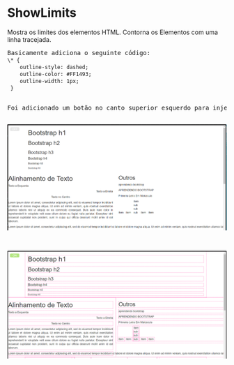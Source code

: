 # ShowLimits
Mostra os limites dos elementos HTML. Contorna os Elementos com uma linha tracejada.

<pre>Basicamente adiciona o seguinte código:
<code>\* {
    outline-style: dashed;
    outline-color: #FF1493;
    outline-width: 1px;
 }</code><pre>
 
Foi adicionado um botão no canto superior esquerdo para injetar o código acima.

<p><img src="imagem1.PNG" max-width="300px"></p>
<p><img src="imagem2.PNG" max-width="300px"></p>
